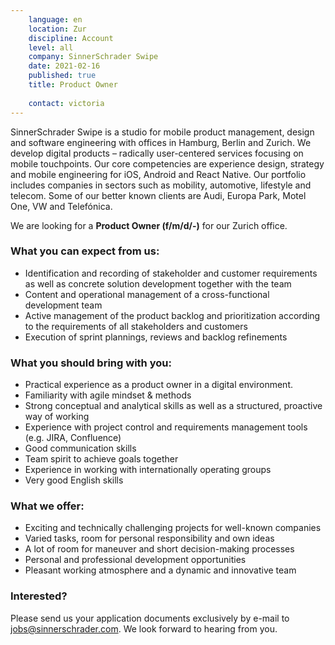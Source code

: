 ```yaml
---
    language: en
    location: Zur
    discipline: Account
    level: all
    company: SinnerSchrader Swipe
    date: 2021-02-16
    published: true
    title: Product Owner
    
    contact: victoria
---
```


SinnerSchrader Swipe is a studio for mobile product management, design and software engineering with offices in Hamburg, Berlin and Zurich. We develop digital products – radically user-centered services focusing on mobile touchpoints. Our core competencies are experience design, strategy and mobile engineering for iOS, Android and React Native. Our portfolio includes companies in sectors such as mobility, automotive, lifestyle and telecom. Some of our better known clients are Audi, Europa Park, Motel One, VW and Telefónica.

We are looking for a **Product Owner (f/m/d/-)** for our Zurich office.

### What you can expect from us:

- Identification and recording of stakeholder and customer requirements as well as concrete solution development together with the team
- Content and operational management of a cross-functional development team
- Active management of the product backlog and prioritization according to the requirements of all stakeholders and customers
- Execution of sprint plannings, reviews and backlog refinements

### What you should bring with you:

- Practical experience as a product owner in a digital environment.
- Familiarity with agile mindset & methods
- Strong conceptual and analytical skills as well as a structured, proactive way of working
- Experience with project control and requirements management tools (e.g. JIRA, Confluence)
- Good communication skills
- Team spirit to achieve goals together
- Experience in working with internationally operating groups
- Very good English skills

### What we offer:

- Exciting and technically challenging projects for well-known companies
- Varied tasks, room for personal responsibility and own ideas
- A lot of room for maneuver and short decision-making processes
- Personal and professional development opportunities
- Pleasant working atmosphere and a dynamic and innovative team

### Interested?

Please send us your application documents exclusively by e-mail to <jobs@sinnerschrader.com>. We look forward to hearing from you.
